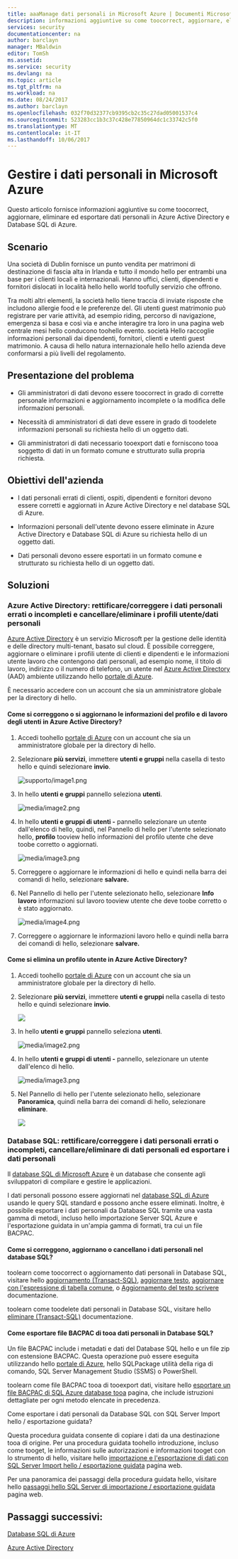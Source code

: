 ```yaml
---
title: aaaManage dati personali in Microsoft Azure | Documenti Microsoft
description: informazioni aggiuntive su come toocorrect, aggiornare, eliminare ed esportare dati personali in Azure Active Directory e Database SQL di Azure
services: security
documentationcenter: na
author: barclayn
manager: MBaldwin
editor: TomSh
ms.assetid: 
ms.service: security
ms.devlang: na
ms.topic: article
ms.tgt_pltfrm: na
ms.workload: na
ms.date: 08/24/2017
ms.author: barclayn
ms.openlocfilehash: 032f70d32377cb9395cb2c35c27dad05001537c4
ms.sourcegitcommit: 523283cc1b3c37c428e77850964dc1c33742c5f0
ms.translationtype: MT
ms.contentlocale: it-IT
ms.lasthandoff: 10/06/2017
---
```

# <a name="manage-personal-data-in-microsoft-azure"></a>Gestire i dati personali in Microsoft Azure

Questo articolo fornisce informazioni aggiuntive su come toocorrect, aggiornare, eliminare ed esportare dati personali in Azure Active Directory e Database SQL di Azure.

## <a name="scenario"></a>Scenario

Una società di Dublin fornisce un punto vendita per matrimoni di destinazione di fascia alta in Irlanda e tutto il mondo hello per entrambi una base per i clienti locali e internazionali. Hanno uffici, clienti, dipendenti e fornitori dislocati in località hello hello world toofully servizio che offrono.

Tra molti altri elementi, la società hello tiene traccia di inviate risposte che includono allergie food e le preferenze del. Gli utenti guest matrimonio può registrare per varie attività, ad esempio riding, percorso di navigazione, emergenza si basa e così via e anche interagire tra loro in una pagina web centrale mesi hello conducono toohello evento. società Hello raccoglie informazioni personali dai dipendenti, fornitori, clienti e utenti guest matrimonio. A causa di hello natura internazionale hello hello azienda deve conformarsi a più livelli del regolamento.

## <a name="problem-statement"></a>Presentazione del problema

- Gli amministratori di dati devono essere toocorrect in grado di corrette personale informazioni e aggiornamento incomplete o la modifica delle informazioni personali.

- Necessità di amministratori di dati deve essere in grado di toodelete informazioni personali su richiesta hello di un oggetto dati.

- Gli amministratori di dati necessario tooexport dati e forniscono tooa soggetto di dati in un formato comune e strutturato sulla propria richiesta.

## <a name="company-goals"></a>Obiettivi dell'azienda

- I dati personali errati di clienti, ospiti, dipendenti e fornitori devono essere corretti e aggiornati in Azure Active Directory e nel database SQL di Azure.

- Informazioni personali dell'utente devono essere eliminate in Azure Active Directory e Database SQL di Azure su richiesta hello di un oggetto dati.

- Dati personali devono essere esportati in un formato comune e strutturato su richiesta hello di un oggetto dati.

## <a name="solutions"></a>Soluzioni

### <a name="azure-active-directory-rectifycorrect-inaccurate-or-incomplete-personal-data-and-erasedelete-personal-datauser-profiles"></a>Azure Active Directory: rettificare/correggere i dati personali errati o incompleti e cancellare/eliminare i profili utente/dati personali

[Azure Active Directory](https://azure.microsoft.com/services/active-directory/) è un servizio Microsoft per la gestione delle identità e delle directory multi-tenant, basato sul cloud.
È possibile correggere, aggiornare o eliminare i profili utente di clienti e dipendenti e le informazioni utente lavoro che contengono dati personali, ad esempio nome, il titolo di lavoro, indirizzo o il numero di telefono, un utente nel [Azure Active Directory](https://azure.microsoft.com/services/active-directory/) (AAD) ambiente utilizzando hello [portale di Azure](https://portal.azure.com/).

È necessario accedere con un account che sia un amministratore globale per la directory di hello.

#### <a name="how-do-i-correct-or-update-user-profile-and-work-information-in-azure-active-directory"></a>Come si correggono o si aggiornano le informazioni del profilo e di lavoro degli utenti in Azure Active Directory?

1. Accedi toohello [portale di Azure](https://portal.azure.com) con un account che sia un amministratore globale per la directory di hello.

2. Selezionare **più servizi**, immettere **utenti e gruppi** nella casella di testo hello e quindi selezionare **invio**.

    ![supporto/image1.png](media/manage-personal-data-azure/image001.png)

3. In hello **utenti e gruppi** pannello seleziona **utenti**.

    ![media/image2.png](media/manage-personal-data-azure/image003.png)

4. In hello **utenti e gruppi di utenti -** pannello selezionare un utente dall'elenco di hello, quindi, nel Pannello di hello per l'utente selezionato hello, **profilo** tooview hello informazioni del profilo utente che deve toobe corretto o aggiornati.

    ![media/image3.png](media/manage-personal-data-azure/image005.png)

5. Correggere o aggiornare le informazioni di hello e quindi nella barra dei comandi di hello, selezionare **salvare.**

6.  Nel Pannello di hello per l'utente selezionato hello, selezionare **Info lavoro** informazioni sul lavoro tooview utente che deve toobe corretto o è stato aggiornato.

    ![media/image4.png](media/manage-personal-data-azure/image007.png)

7. Correggere o aggiornare le informazioni lavoro hello e quindi nella barra dei comandi di hello, selezionare **salvare.**

#### <a name="how-do-i-delete-a-user-profile-in-azure-active-directory"></a>Come si elimina un profilo utente in Azure Active Directory?

1. Accedi toohello [portale di Azure](https://portal.azure.com) con un account che sia un amministratore globale per la directory di hello.

2. Selezionare **più servizi**, immettere **utenti e gruppi** nella casella di testo hello e quindi selezionare **invio**.

    ![](media/manage-personal-data-azure/image001.png)

3. In hello **utenti e gruppi** pannello seleziona **utenti**.

    ![media/image2.png](media/manage-personal-data-azure/image003.png)

4. In hello **utenti e gruppi di utenti -** pannello, selezionare un utente dall'elenco di hello.

    ![media/image3.png](media/manage-personal-data-azure/image007.png)

5. Nel Pannello di hello per l'utente selezionato hello, selezionare **Panoramica**, quindi nella barra dei comandi di hello, selezionare **eliminare**.

    ![](media/manage-personal-data-azure/image013.png)

### <a name="sql-database-rectifycorrect-inaccurate-or-incomplete-personal-data-erasedelete-personal-data-export-personal-data"></a>Database SQL: rettificare/correggere i dati personali errati o incompleti, cancellare/eliminare di dati personali ed esportare i dati personali 

Il [database SQL di Microsoft Azure](https://azure.microsoft.com/services/sql-database/?v=16.50) è un database che consente agli sviluppatori di compilare e gestire le applicazioni.

I dati personali possono essere aggiornati nel [database SQL di Azure](https://azure.microsoft.com/services/sql-database/?v=16.50) usando le query SQL standard e possono anche essere eliminati. Inoltre, è possibile esportare i dati personali da Database SQL tramite una vasta gamma di metodi, incluso hello importazione Server SQL Azure e l'esportazione guidata in un'ampia gamma di formati, tra cui un file BACPAC.

#### <a name="how-do-i-correct-update-or-erase-personal-data-in-sql-database"></a>Come si correggono, aggiornano o cancellano i dati personali nel database SQL?

toolearn come toocorrect o aggiornamento dati personali in Database SQL, visitare hello [aggiornamento (Transact-SQL)](https://docs.microsoft.com/sql/t-sql/queries/update-transact-sql), [aggiornare testo](https://docs.microsoft.com/sql/t-sql/queries/updatetext-transact-sql), [aggiornare con l'espressione di tabella comune](https://docs.microsoft.com/sql/t-sql/queries/with-common-table-expression-transact-sql), o [ Aggiornamento del testo scrivere](https://docs.microsoft.com/sql/t-sql/queries/writetext-transact-sql) documentazione.

toolearn come toodelete dati personali in Database SQL, visitare hello [eliminare (Transact-SQL)](https://docs.microsoft.com/sql/t-sql/statements/delete-transact-sql) documentazione.

#### <a name="how-do-i-export-personal-data-tooa-bacpac-file-in-sql-database"></a>Come esportare file BACPAC di tooa dati personali in Database SQL?

Un file BACPAC include i metadati e dati del Database SQL hello e un file zip con estensione BACPAC. Questa operazione può essere eseguita utilizzando hello [portale di Azure](https://portal.azure.com/), hello SQLPackage utilità della riga di comando, SQL Server Management Studio (SSMS) o PowerShell.

toolearn come file BACPAC tooa di tooexport dati, visitare hello [esportare un file BACPAC di SQL Azure database tooa](https://docs.microsoft.com/azure/sql-database/sql-database-export) pagina, che include istruzioni dettagliate per ogni metodo elencate in precedenza.

Come esportare i dati personali da Database SQL con SQL Server Import hello / esportazione guidata?

Questa procedura guidata consente di copiare i dati da una destinazione tooa di origine. Per una procedura guidata toohello introduzione, incluso come tooget, le informazioni sulle autorizzazioni e informazioni tooget con lo strumento di hello, visitare hello [importazione e l'esportazione di dati con SQL Server Import hello / esportazione guidata](https://docs.microsoft.com/sql/integration-services/import-export-data/import-and-export-data-with-the-sql-server-import-and-export-wizard) pagina web.

Per una panoramica dei passaggi della procedura guidata hello, visitare hello [passaggi hello SQL Server di importazione / esportazione guidata](https://docs.microsoft.com/sql/integration-services/import-export-data/steps-in-the-sql-server-import-and-export-wizard) pagina web.

## <a name="next-steps"></a>Passaggi successivi:

[Database SQL di Azure](https://azure.microsoft.com/services/sql-database/?v=16.50) 

[Azure Active Directory](https://azure.microsoft.com/services/active-directory/)

